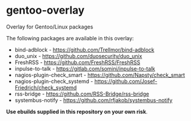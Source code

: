 gentoo-overlay
==============

Overlay for Gentoo/Linux packages

The following packages are available in this overlay:

* bind-adblock - https://github.com/Trellmor/bind-adblock
* duo_unix - https://github.com/duosecurity/duo_unix
* FreshRSS - https://github.com/FreshRSS/FreshRSS
* inpulse-to-talk - https://gitlab.com/somini/inpulse-to-talk
* nagios-plugin-check_smart - https://github.com/Napsty/check_smart
* nagios-plugin-check_systemd - https://github.com/Josef-Friedrich/check_systemd
* rss-bridge - https://github.com/RSS-Bridge/rss-bridge
* systembus-notify - https://github.com/rfjakob/systembus-notify

**Use ebuilds supplied in this repository on your own risk**.
